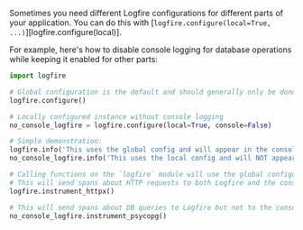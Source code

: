 Sometimes you need different Logfire configurations for different parts of your application. You can do this with [`logfire.configure(local=True, ...)`][logfire.configure(local)].

For example, here's how to disable console logging for database operations while keeping it enabled for other parts:

```python
import logfire

# Global configuration is the default and should generally only be done once:
logfire.configure()

# Locally configured instance without console logging
no_console_logfire = logfire.configure(local=True, console=False)

# Simple demonstration:
logfire.info('This uses the global config and will appear in the console')
no_console_logfire.info('This uses the local config and will NOT appear in the console')

# Calling functions on the `logfire` module will use the global configuration
# This will send spans about HTTP requests to both Logfire and the console
logfire.instrument_httpx()

# This will send spans about DB queries to Logfire but not to the console
no_console_logfire.instrument_psycopg()
```
